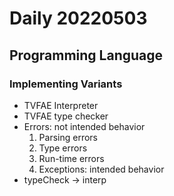 Daily 20220503
===

## Programming Language

### Implementing Variants
- TVFAE Interpreter
- TVFAE type checker
- Errors: not intended behavior
  1. Parsing errors
  2. Type errors
  3. Run-time errors
  4. Exceptions: intended behavior
- typeCheck -> interp